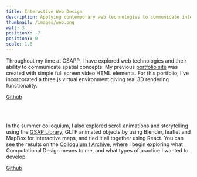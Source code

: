 ```yaml
---
title: Interactive Web Design
description: Applying contemporary web technologies to communicate interactive and spatial information online
thumbnail: /images/web.png
wall: 3
positionX: -7
positionY: 0
scale: 1.8
---
```


Throughout my time at GSAPP, I have explored web technologies and their ability to communicate spatial concepts. My previous [portfolio site](https://sebs.gallery) was created with simple full screen video HTML elements. For this portfolio, I've incorporated a three.js virtual environment giving real 3D rendering functionality. 

[Github](https://github.com/sebschlo/PortfolioCDP)

<br></br>

In the summer colloquium, I also explored scroll animations and storytelling using the [GSAP Library](https://gsap.com/), GLTF animated objects by using Blender, leaflet and MapBox for interactive maps, and tied it all together using React. You can see the results on the [Colloquium I Archive](https://gsapp-cdp.github.io/colloquium-1-2024/work/sebastian-schloesser/), where I begin exploring what Computational Design means to me, and what types of practice I wanted to develop.

[Github](https://github.com/sebschlo/colloquium)
